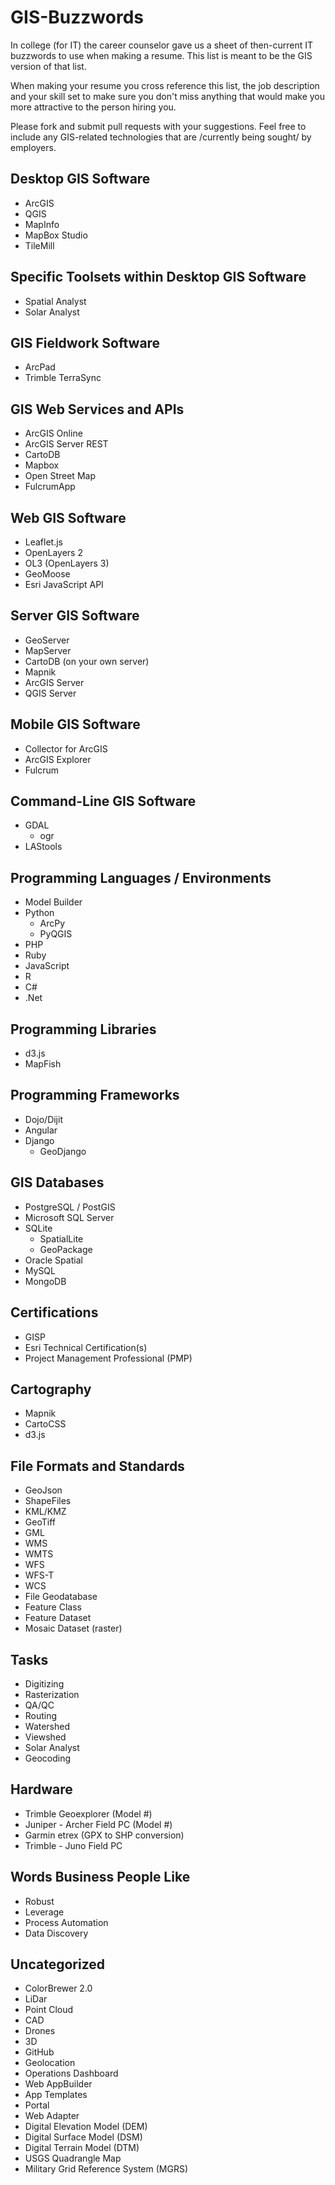 # GIS-Buzzwords

In college (for IT) the career counselor gave us a sheet of then-current IT buzzwords to use when making a resume. This list is meant to be the GIS version of that list. 

When making your resume you cross reference this list, the job description and your skill set to make sure you don't miss anything that would make you more attractive to the person hiring you. 

Please fork and submit pull requests with your suggestions. Feel free to include any GIS-related technologies that are /currently being sought/ by employers. 


## Desktop GIS Software

 * ArcGIS
 * QGIS
 * MapInfo
 * MapBox Studio
 * TileMill

## Specific Toolsets within Desktop GIS Software
 
 * Spatial Analyst
 * Solar Analyst

## GIS Fieldwork Software

 * ArcPad
 * Trimble TerraSync

## GIS Web Services and APIs

 * ArcGIS Online
 * ArcGIS Server REST
 * CartoDB
 * Mapbox
 * Open Street Map
 * FulcrumApp

## Web GIS Software

 * Leaflet.js
 * OpenLayers 2
 * OL3 (OpenLayers 3)
 * GeoMoose
 * Esri JavaScript API

## Server GIS Software

 * GeoServer
 * MapServer
 * CartoDB (on your own server)
 * Mapnik
 * ArcGIS Server
 * QGIS Server

## Mobile GIS Software

 * Collector for ArcGIS
 * ArcGIS Explorer
 * Fulcrum

## Command-Line GIS Software

 * GDAL
    - ogr
 * LAStools

## Programming Languages / Environments

 * Model Builder
 * Python
    - ArcPy
    - PyQGIS
 * PHP
 * Ruby
 * JavaScript
 * R
 * C#
 * .Net

## Programming Libraries
 
 * d3.js
 * MapFish

## Programming Frameworks

 * Dojo/Dijit
 * Angular
 * Django
   - GeoDjango

## GIS Databases

 * PostgreSQL / PostGIS
 * Microsoft SQL Server
 * SQLite
    - SpatialLite
    - GeoPackage
 * Oracle Spatial
 * MySQL
 * MongoDB

## Certifications

 * GISP
 * Esri Technical Certification(s)
 * Project Management Professional (PMP)

## Cartography

 * Mapnik
 * CartoCSS
 * d3.js

## File Formats and Standards

 * GeoJson
 * ShapeFiles
 * KML/KMZ
 * GeoTiff
 * GML
 * WMS
 * WMTS
 * WFS
 * WFS-T
 * WCS
 * File Geodatabase
 * Feature Class
 * Feature Dataset
 * Mosaic Dataset (raster)

## Tasks

 * Digitizing
 * Rasterization
 * QA/QC
 * Routing
 * Watershed
 * Viewshed
 * Solar Analyst
 * Geocoding

## Hardware
  
 * Trimble Geoexplorer (Model #)
 * Juniper - Archer Field PC (Model #)
 * Garmin etrex (GPX to SHP conversion)
 * Trimble - Juno Field PC
 
## Words Business People Like
 
 * Robust 
 * Leverage
 * Process Automation
 * Data Discovery 

## Uncategorized

 * ColorBrewer 2.0
 * LiDar
 * Point Cloud
 * CAD
 * Drones
 * 3D
 * GitHub
 * Geolocation
 * Operations Dashboard
 * Web AppBuilder
 * App Templates
 * Portal
 * Web Adapter
 * Digital Elevation Model (DEM)
 * Digital Surface Model (DSM)
 * Digital Terrain Model (DTM)
 * USGS Quadrangle Map
 * Military Grid Reference System (MGRS)
